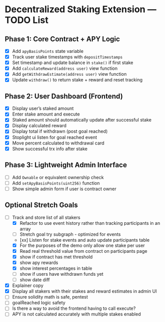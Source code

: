 # Decentralized Staking Extension — TODO List

## Phase 1: Core Contract + APY Logic

- [x] Add `apyBasisPoints` state variable
- [x] Track user stake timestamps with `depositTimestamps`
- [x] Set timestamp and update balance in `stake()` if first stake
- [x] Add `calculateReward(address user)` view function
- [x] Add `getWithdrawEstimate(address user)` view function
- [x] Update `withdraw()` to return stake + reward and reset tracking

## Phase 2: User Dashboard (Frontend)

- [x] Display user’s staked amount
- [x] Enter stake amount and execute
- [x] Staked amount should automatically update after successful stake
- [x] Display calculated reward
- [x] Display total if withdrawn (post goal reached)
- [x] Stoplight ui listen for goal reached event
- [x] Move percent calculated to withdrawal card
- [x] Show successful trx info after stake

## Phase 3: Lightweight Admin Interface

- [ ] Add `Ownable` or equivalent ownership check
- [ ] Add `setApyBasisPoints(uint256)` function
- [ ] Show simple admin form if user is contract owner

## Optional Stretch Goals

- [ ] Track and store list of all stakers
    - [x] Refactor to use event history rather than tracking participants in an array
    - [ ] Stretch goal try subgraph - optimized for events
    - [xx] Listen for stake events and auto update participants table
    - [x] For the purposes of the demo only allow one stake per user
    - [x] Read real threshold value from contract on participants page
    - [x] show if contract has met threshold
    - [x] show apy rewards
    - [x] show interest percentages in table
    - [ ] show if users have withdrawn funds yet
    - [ ] show date diff
- [x] Explainer copy
- [x] Display all stakers with their stakes and reward estimates in admin UI
- [ ] Ensure solidity math is safe, pentest
- [ ] goalReached logic safety
- [ ] Is there a way to avoid the frontend having to call execute?
- [ ] APY is not calculated accurately with multiple stakes enabled